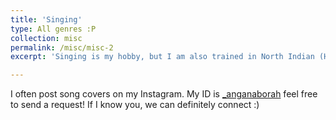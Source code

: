 ```yaml
---
title: 'Singing'
type: All genres :P
collection: misc
permalink: /misc/misc-2
excerpt: 'Singing is my hobby, but I am also trained in North Indian (Hindustani) Classical Music (for 5 years - completed Visharad-II which is considered as masters in Indian Classical Music). I sing and listen to almost all genres, but my personal favorites are Classical, Pop, and R&B.'

---
```


I often post song covers on my Instagram. My ID is [\_anganaborah](https://www.instagram.com/_anganaborah/) feel free to send a request! If I know you, we can definitely connect :) 

<!-- 
Heading 1
======

Heading 2
======

Heading 3
====== -->
